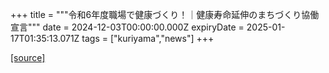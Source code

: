 +++
title = """令和6年度職場で健康づくり！｜健康寿命延伸のまちづくり協働宣言"""
date = 2024-12-03T00:00:00.000Z
expiryDate = 2025-01-17T01:35:13.071Z
tags = ["kuriyama","news"]
+++


[[source]](https://www.town.kuriyama.hokkaido.jp/soshiki/38/29667.html)
